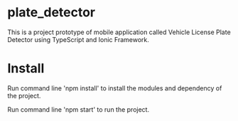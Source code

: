 # plate_detector
This is a project prototype of mobile application called Vehicle License Plate Detector using TypeScript and Ionic Framework.

# Install
Run command line 'npm install' to install the modules and dependency of the project.

Run command line 'npm start' to run the project.
